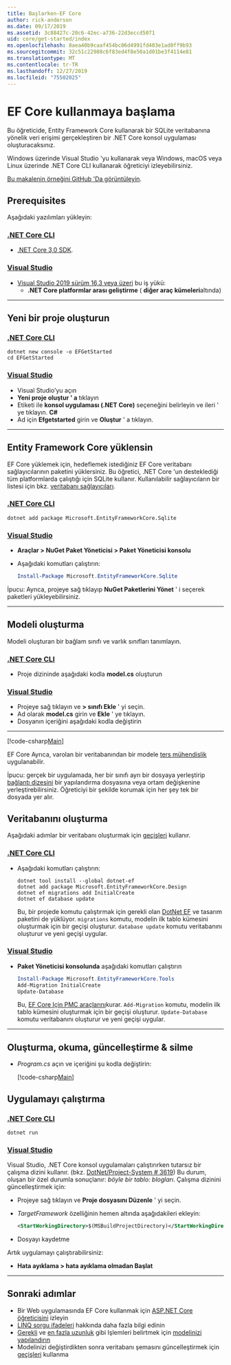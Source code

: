 ```yaml
---
title: Başlarken-EF Core
author: rick-anderson
ms.date: 09/17/2019
ms.assetid: 3c88427c-20c6-42ec-a736-22d3eccd5071
uid: core/get-started/index
ms.openlocfilehash: 8aea40b9caaf454bc06d4991fd403e1ad0ff9b93
ms.sourcegitcommit: 32c51c22988c6f83ed4f8e50a1d01be3f4114e81
ms.translationtype: MT
ms.contentlocale: tr-TR
ms.lasthandoff: 12/27/2019
ms.locfileid: "75502025"
---
```

# <a name="getting-started-with-ef-core"></a>EF Core kullanmaya başlama

Bu öğreticide, Entity Framework Core kullanarak bir SQLite veritabanına yönelik veri erişimi gerçekleştiren bir .NET Core konsol uygulaması oluşturacaksınız.

Windows üzerinde Visual Studio 'yu kullanarak veya Windows, macOS veya Linux üzerinde .NET Core CLI kullanarak öğreticiyi izleyebilirsiniz.

[Bu makalenin örneğini GitHub 'Da görüntüleyin](https://github.com/aspnet/EntityFramework.Docs/tree/master/samples/core/GetStarted).

## <a name="prerequisites"></a>Prerequisites

Aşağıdaki yazılımları yükleyin:

### <a name="net-core-clitabnetcore-cli"></a>[.NET Core CLI](#tab/netcore-cli)

* [.NET Core 3,0 SDK](https://www.microsoft.com/net/download/core).

### <a name="visual-studiotabvisual-studio"></a>[Visual Studio](#tab/visual-studio)

* [Visual Studio 2019 sürüm 16,3 veya üzeri](https://www.visualstudio.com/downloads/) bu iş yükü:
  * **.NET Core platformlar arası geliştirme** ( **diğer araç kümeleri**altında)

---

## <a name="create-a-new-project"></a>Yeni bir proje oluşturun

### <a name="net-core-clitabnetcore-cli"></a>[.NET Core CLI](#tab/netcore-cli)

```dotnetcli
dotnet new console -o EFGetStarted
cd EFGetStarted
```

### <a name="visual-studiotabvisual-studio"></a>[Visual Studio](#tab/visual-studio)

* Visual Studio’yu açın
* **Yeni proje oluştur ' a** tıklayın
* Etiketi ile **konsol uygulaması (.NET Core)** seçeneğini belirleyin ve ileri ' ye tıklayın. **C#**
* Ad için **Efgetstarted** girin ve **Oluştur** ' a tıklayın.

---

## <a name="install-entity-framework-core"></a>Entity Framework Core yüklensin

EF Core yüklemek için, hedeflemek istediğiniz EF Core veritabanı sağlayıcılarının paketini yüklersiniz. Bu öğretici, .NET Core 'un desteklediği tüm platformlarda çalıştığı için SQLite kullanır. Kullanılabilir sağlayıcıların bir listesi için bkz. [veritabanı sağlayıcıları](../providers/index.md).

### <a name="net-core-clitabnetcore-cli"></a>[.NET Core CLI](#tab/netcore-cli)

```dotnetcli
dotnet add package Microsoft.EntityFrameworkCore.Sqlite
```

### <a name="visual-studiotabvisual-studio"></a>[Visual Studio](#tab/visual-studio)

* **Araçlar > NuGet Paket Yöneticisi > Paket Yöneticisi konsolu**
* Aşağıdaki komutları çalıştırın:

  ``` PowerShell
  Install-Package Microsoft.EntityFrameworkCore.Sqlite
  ```

İpucu: Ayrıca, projeye sağ tıklayıp **NuGet Paketlerini Yönet** ' i seçerek paketleri yükleyebilirsiniz.

---

## <a name="create-the-model"></a>Modeli oluşturma

Modeli oluşturan bir bağlam sınıfı ve varlık sınıfları tanımlayın.

### <a name="net-core-clitabnetcore-cli"></a>[.NET Core CLI](#tab/netcore-cli)

* Proje dizininde aşağıdaki kodla **model.cs** oluşturun

### <a name="visual-studiotabvisual-studio"></a>[Visual Studio](#tab/visual-studio)

* Projeye sağ tıklayın ve **> sınıfı Ekle** ' yi seçin.
* Ad olarak **model.cs** girin ve **Ekle** ' ye tıklayın.
* Dosyanın içeriğini aşağıdaki kodla değiştirin

---

[!code-csharp[Main](../../../samples/core/GetStarted/Model.cs)]

EF Core Ayrıca, varolan bir veritabanından bir modele [ters mühendislik](../managing-schemas/scaffolding.md) uygulanabilir.

İpucu: gerçek bir uygulamada, her bir sınıfı ayrı bir dosyaya yerleştirip [bağlantı dizesini](../miscellaneous/connection-strings.md) bir yapılandırma dosyasına veya ortam değişkenine yerleştirebilirsiniz. Öğreticiyi bir şekilde korumak için her şey tek bir dosyada yer alır.

## <a name="create-the-database"></a>Veritabanını oluşturma

Aşağıdaki adımlar bir veritabanı oluşturmak için [geçişleri](xref:core/managing-schemas/migrations/index) kullanır.

### <a name="net-core-clitabnetcore-cli"></a>[.NET Core CLI](#tab/netcore-cli)

* Aşağıdaki komutları çalıştırın:

  ```dotnetcli
  dotnet tool install --global dotnet-ef
  dotnet add package Microsoft.EntityFrameworkCore.Design
  dotnet ef migrations add InitialCreate
  dotnet ef database update
  ```

  Bu, bir projede komutu çalıştırmak için gerekli olan [DotNet EF](../miscellaneous/cli/dotnet.md) ve tasarım paketini de yüklüyor. `migrations` komutu, modelin ilk tablo kümesini oluşturmak için bir geçişi oluşturur. `database update` komutu veritabanını oluşturur ve yeni geçişi uygular.

### <a name="visual-studiotabvisual-studio"></a>[Visual Studio](#tab/visual-studio)

* **Paket Yöneticisi konsolunda** aşağıdaki komutları çalıştırın

  ``` PowerShell
  Install-Package Microsoft.EntityFrameworkCore.Tools
  Add-Migration InitialCreate
  Update-Database
  ```

  Bu, [EF Core Için PMC araçlarını](../miscellaneous/cli/powershell.md)kurar. `Add-Migration` komutu, modelin ilk tablo kümesini oluşturmak için bir geçişi oluşturur. `Update-Database` komutu veritabanını oluşturur ve yeni geçişi uygular.

---

## <a name="create-read-update--delete"></a>Oluşturma, okuma, güncelleştirme & silme

* *Program.cs* açın ve içeriğini şu kodla değiştirin:

  [!code-csharp[Main](../../../samples/core/GetStarted/Program.cs)]

## <a name="run-the-app"></a>Uygulamayı çalıştırma

### <a name="net-core-clitabnetcore-cli"></a>[.NET Core CLI](#tab/netcore-cli)

```dotnetcli
dotnet run
```

### <a name="visual-studiotabvisual-studio"></a>[Visual Studio](#tab/visual-studio)

Visual Studio, .NET Core konsol uygulamaları çalıştırırken tutarsız bir çalışma dizini kullanır. (bkz. [DotNet/Project-System # 3619](https://github.com/dotnet/project-system/issues/3619)) Bu durum, oluşan bir özel durumla sonuçlanır: *böyle bir tablo: blogları*. Çalışma dizinini güncelleştirmek için:

* Projeye sağ tıklayın ve **Proje dosyasını Düzenle** ' yi seçin.
* *TargetFramework* özelliğinin hemen altında aşağıdakileri ekleyin:

  ``` XML
  <StartWorkingDirectory>$(MSBuildProjectDirectory)</StartWorkingDirectory>
  ```

* Dosyayı kaydetme

Artık uygulamayı çalıştırabilirsiniz:

* **Hata ayıklama > hata ayıklama olmadan Başlat**

---

## <a name="next-steps"></a>Sonraki adımlar

* Bir Web uygulamasında EF Core kullanmak için [ASP.NET Core öğreticisini](/aspnet/core/data/ef-rp/intro) izleyin
* [LINQ sorgu ifadeleri](/dotnet/csharp/programming-guide/concepts/linq/basic-linq-query-operations) hakkında daha fazla bilgi edinin
* [Gerekli](xref:core/modeling/entity-properties#required-and-optional-properties) ve [en fazla uzunluk](xref:core/modeling/entity-properties#maximum-length) gibi Işlemleri belirtmek için [modelinizi yapılandırın](xref:core/modeling/index)
* Modelinizi değiştirdikten sonra veritabanı şemasını güncelleştirmek için [geçişleri](xref:core/managing-schemas/migrations/index) kullanma
